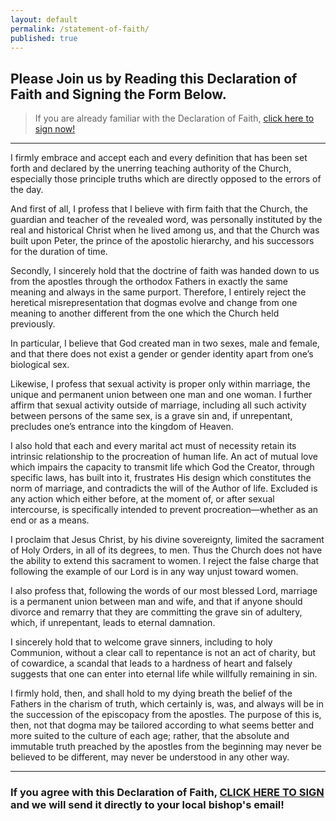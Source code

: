 ```yaml
---
layout: default
permalink: /statement-of-faith/
published: true
---
```

## Please Join us by Reading this Declaration of Faith and Signing the Form Below. 

> If you are already familiar with the Declaration of Faith, [click here to sign now!](https://forms.gle/qdLkui3nBQnTt17B6)

---
 
I firmly embrace and accept each and every definition that has been set forth and declared by the unerring teaching authority of the Church, especially those principle truths which are directly opposed to the errors of the day.
 
And first of all, I profess that I believe with firm faith that the Church, the guardian and teacher of the revealed word, was personally instituted by the real and historical Christ when he lived among us, and that the Church was built upon Peter, the prince of the apostolic hierarchy, and his successors for the duration of time. 
 
Secondly, I sincerely hold that the doctrine of faith was handed down to us from the apostles through the orthodox Fathers in exactly the same meaning and always in the same purport. Therefore, I entirely reject the heretical misrepresentation that dogmas evolve and change from one meaning to another different from the one which the Church held previously.
 
In particular, I believe that God created man in two sexes, male and female, and that there does not exist a gender or gender identity apart from one’s biological sex.
 
Likewise, I profess that sexual activity is proper only within marriage, the unique and permanent union between one man and one woman. I further affirm that sexual activity outside of marriage, including all such activity between persons of the same sex, is a grave sin and, if unrepentant, precludes one’s entrance into the kingdom of Heaven.
 
I also hold that each and every marital act must of necessity retain its intrinsic relationship to the procreation of human life. An act of mutual love which impairs the capacity to transmit life which God the Creator, through specific laws, has built into it, frustrates His design which constitutes the norm of marriage, and contradicts the will of the Author of life. Excluded is any action which either before, at the moment of, or after sexual intercourse, is specifically intended to prevent procreation—whether as an end or as a means.
 
I proclaim that Jesus Christ, by his divine sovereignty, limited the sacrament of Holy Orders, in all of its degrees, to men. Thus the Church does not have the ability to extend this sacrament to women. I reject the false charge that following the example of our Lord is in any way unjust toward women.
 
I also profess that, following the words of our most blessed Lord, marriage is a permanent union between man and wife, and that if anyone should divorce and remarry that they are committing the grave sin of adultery, which, if unrepentant, leads to eternal damnation.
 
I sincerely hold that to welcome grave sinners, including to holy Communion, without a clear call to repentance is not an act of charity, but of cowardice, a scandal that leads to a hardness of heart and falsely suggests that one can enter into eternal life while willfully remaining in sin. 
 
I firmly hold, then, and shall hold to my dying breath the belief of the Fathers in the charism of truth, which certainly is, was, and always will be in the succession of the episcopacy from the apostles. The purpose of this is, then, not that dogma may be tailored according to what seems better and more suited to the culture of each age; rather, that the absolute and immutable truth preached by the apostles from the beginning may never be believed to be different, may never be understood in any other way.

---

### If you agree with this Declaration of Faith, [CLICK HERE TO SIGN](https://forms.gle/qdLkui3nBQnTt17B6) and we will send it directly to your local bishop's email!
